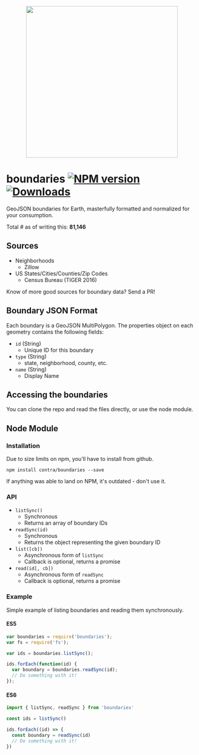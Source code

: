 <p align="center">
  <img width="400" src="https://raw.githubusercontent.com/contra/boundaries/master/logos/black.png">
</p>


# boundaries [![NPM version][npm-image]][npm-url] [![Downloads][downloads-image]][npm-url]

GeoJSON boundaries for Earth, masterfully formatted and normalized for your consumption.

Total # as of writing this: **81,146**

## Sources

- Neighborhoods
  - Zillow
- US States/Cities/Counties/Zip Codes
  - Census Bureau (TIGER 2016)

Know of more good sources for boundary data? Send a PR!

## Boundary JSON Format

Each boundary is a GeoJSON MultiPolygon. The properties object on each geometry contains the following fields:

- `id` (String)
  - Unique ID for this boundary
- `type` (String)
  - state, neighborhood, county, etc.
- `name` (String)
  - Display Name

## Accessing the boundaries

You can clone the repo and read the files directly, or use the node module.

## Node Module

### Installation

Due to size limits on npm, you'll have to install from github.

`npm install contra/boundaries --save`

If anything was able to land on NPM, it's outdated - don't use it.

### API

- `listSync()`
  - Synchronous
  - Returns an array of boundary IDs
- `readSync(id)`
  - Synchronous
  - Returns the object representing the given boundary ID
- `list([cb])`
  - Asynchronous form of `listSync`
  - Callback is optional, returns a promise
- `read(id[, cb])`
  - Asynchronous form of `readSync`
  - Callback is optional, returns a promise


### Example

Simple example of listing boundaries and reading them synchronously.

#### ES5

```js
var boundaries = require('boundaries');
var fs = require('fs');

var ids = boundaries.listSync();

ids.forEach(function(id) {
  var boundary = boundaries.readSync(id);
  // Do something with it!
});
```

#### ES6

```js
import { listSync, readSync } from 'boundaries'

const ids = listSync()

ids.forEach((id) => {
  const boundary = readSync(id)
  // Do something with it!
})
```

[downloads-image]: http://img.shields.io/npm/dm/boundaries.svg
[npm-url]: https://npmjs.org/package/boundaries
[npm-image]: http://img.shields.io/npm/v/boundaries.svg

